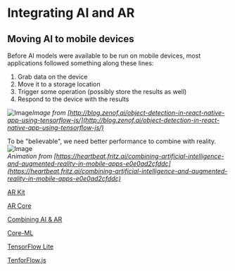 # Integrating AI and AR

## Moving AI to mobile devices

Before AI models were available to be run on mobile devices, most applications followed something along these lines:

1. Grab data on the device
2. Move it to a storage location
3. Trigger some operation (possibly store the results as well)
4. Respond to the device with the results

![Image](https://lh3.googleusercontent.com/POlcZ-FLDw9P2k_PYZTZQ7qyTz4zwHHvmywT_D23Bde-ODTkRvu4psxI6c5iiJkDyQEMkeFI4qBEtQCwbzFWEV-JbG9nSjkzbKn305hixN5yxug3wHsC5xRmLZ2a_bxSPdwKfNF3)*Image from [http://blog.zenof.ai/object-detection-in-react-native-app-using-tensorflow-js/](http://blog.zenof.ai/object-detection-in-react-native-app-using-tensorflow-js/)*

To be "believable", we need better performance to combine with reality.
![Image](https://miro.medium.com/max/640/0*XO0UhtqKz5yk39Mr.gif)<br/>
*Animation from [https://heartbeat.fritz.ai/combining-artificial-intelligence-and-augmented-reality-in-mobile-apps-e0e0ad2cfddc](https://heartbeat.fritz.ai/combining-artificial-intelligence-and-augmented-reality-in-mobile-apps-e0e0ad2cfddc)*

[AR Kit](https://developer.apple.com/documentation/arkit)

[AR Core](https://developers.google.com/ar/discover)

[Combining AI & AR](https://heartbeat.fritz.ai/combining-artificial-intelligence-and-augmented-reality-in-mobile-apps-e0e0ad2cfddc)

[Core-ML](https://coremltools.readme.io/docs)

[TensorFlow Lite](https://www.tensorflow.org/lite/guide)

[TenforFlow.js](https://blog.tensorflow.org/2020/02/tensorflowjs-for-react-native-is-here.html)
